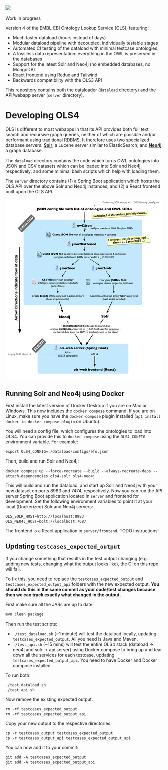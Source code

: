 
<a href="https://github.com/EBISPOT/ols4/actions/workflows/test.yml"><img src="https://github.com/EBISPOT/ols4/actions/workflows/test.yml/badge.svg"/></a>

Work in progress

Version 4 of the EMBL-EBI Ontology Lookup Service (OLS), featuring:

* Much faster dataload (hours instead of days)
* Modular dataload pipeline with decoupled, individually testable stages
* Automated CI testing of the dataload with minimal testcase ontologies
* A lossless data representation: everything in the OWL is preserved in the databases
* Support for the latest Solr and Neo4j (no embedded databases, no MongoDB)
* React frontend using Redux and Tailwind
* Backwards compatibility with the OLS3 API

This repository contains both the dataloader (`dataload` directory) and the API/webapp server (`server` directory).




# Developing OLS4

OLS is different to most webapps in that its API provides both full text search and recursive graph queries, neither of which are possible and/or performant using traditional RDBMS.
It therefore uses two specialized database servers: [**Solr**](https://solr.apache.org), a Lucene server similar to ElasticSearch; and [**Neo4j**](https://neo4j.com), a graph database. 

The `dataload` directory contains the code which turns OWL ontologies into JSON and CSV datasets which can be loaded into Solr and Neo4j, respectively; and some minimal bash scripts which help with loading them.

The `server` directory contains (1) a Spring Boot application which hosts the OLS API over the above Solr and Neo4j instances; and (2) a React frontend built upon the OLS API.

![OLS4 overview](docs/overview.png)

## Running Solr and Neo4j using Docker

First install the latest version of Docker Desktop if you are on Mac or Windows. This now includes the `docker compose` command. If you are on Linux, make sure you have the `docker compose` plugin installed (`apt install docker.io docker-compose-plugin` on Ubuntu).

You will need a config file, which configures the ontologies to load into OLS4. You can provide this to `docker compose` using the `OLS4_CONFIG` environment variable. For example:

	export OLS4_CONFIG=./dataload/configs/efo.json

Then, build and run Solr and Neo4j:

    docker compose up --force-recreate --build --always-recreate-deps --attach-dependencies ols4-solr ols4-neo4j

This will build and run the dataload, and start up Solr and Neo4j with your new dataset on ports 8983 and 7474, respectively.  Now you can run the API server Spring Boot application located in `server` and frontend for development.  Set the following environment variables to point it at your local (Dockerized) Solr and Neo4j servers:

    OLS_SOLR_HOST=http://localhost:8983
    OLS_NEO4J_HOST=bolt://localhost:7687

The frontend is a React application in `server/frontend`. TODO instructions!

## Updating `testcases_expected_output`

If you change something that results in the test output changing (e.g. adding new tests, changing what the output looks like), the CI on this repo will fail.

To fix this, you need to replace the `testcases_expected_output` and `testcases_expected_output_api` folders with the new expected output. **You should do this in the same commit as your code/test changes because then we can track exactly what changed in the output.**

First make sure all the JARs are up to date:

    mvn clean package

Then run the test scripts:

* `./test_dataload.sh` (~1 minute) will test the dataload locally, updating `testcases_expected_output`. All you need is Java and Maven.
* `./test_api.sh` (~15 mins) will test the entire OLS4 stack (dataload → neo4j and solr → api server) using Docker compose to bring up and tear down all the services for each testcase, updating `testcases_expected_output_api`. You need to have Docker and Docker compose installed.

To run both:

    ./test_dataload.sh
    ./test_api.sh

Now remove the existing expected output:

    rm -rf testcases_expected_output
    rm -rf testcases_expected_output_api

Copy your new output to the respective directories:

    cp -r testcases_output testcases_expected_output
    cp -r testcases_output_api testcases_expected_output_api

You can now add it to your commit:

    git add -A testcases_expected_output
    git add -A testcases_expected_output_api






    




